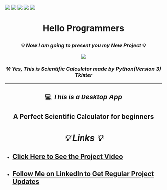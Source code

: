 ![](https://img.shields.io/badge/Programming_Language-Python-blue.svg)
![](https://img.shields.io/badge/Main_Tool_Used-Tkinter-gold.svg)
![](https://img.shields.io/badge/Calculator-Scientific_Calculator-yellow.svg)
![](https://img.shields.io/badge/Python_Version-3.7-brown.svg)
![](https://img.shields.io/badge/Status-Complete-gold.svg)

# <p align="center"> Hello Programmers  </p>

### <p align="center">  💡 _Now I am going to present you my New Project_ 💡 </p>

<p align="center"><img src="https://github.com/SamarpanCoder2002/Project-Guidance/blob/main/Desktop%20Application/Basic/Python/Scientific%20Calculator%20Dolly/Documents/Calculator_gif.gif?raw=true"></p>

###  <p align="center">⚒️ _Yes, This is Scientific Calculator made by Python(Version 3) Tkinter_</p>

---

<h2> <p align="center"> 💻 <i>This is a Desktop App</i></p></h2>
<h2> <p align="center"> A Perfect Scientific Calculator for beginners</p></h2>



<h1><i> <p align="center">💡 Links 💡</p></i></h1>

- ## [Click Here to See the Project Video](https://youtu.be/cOBuDuGY2Sc)

- ## [Follow Me on LinkedIn to Get Regular Project Updates](https://www.linkedin.com/in/samarpan-dasgupta-4aa1061b0/ "LCO")
